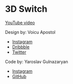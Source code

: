 # 3D Switch

[YouTube video](https://youtu.be/cQh-Uyxkmiw)

Design by: Voicu Apostol

- [Instagram](https://www.instagram.com/cerpow/)
- [Dribbble](https://dribbble.com/cerpow)
- [Twitter](https://twitter.com/cerpow)

Code by: Yaroslav Gulnazaryan

- [Instagram](https://www.instagram.com/frontend_sensei/)
- [GitHub](https://github.com/frontend-sensei)

